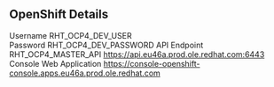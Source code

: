 ## OpenShift Details
Username	RHT_OCP4_DEV_USER	
Password	RHT_OCP4_DEV_PASSWORD
API Endpoint	RHT_OCP4_MASTER_API	https://api.eu46a.prod.ole.redhat.com:6443
Console Web Application		https://console-openshift-console.apps.eu46a.prod.ole.redhat.com
